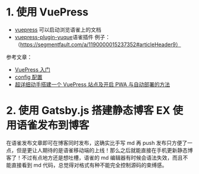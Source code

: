 # 1. 使用 VuePress

-   [vuepress](https://v1.vuepress.vuejs.org) 可以启动浏览语雀上的文档
-   [vuepress-plugin-yuque](https://vuepress-plugin-yuque.ulivz.com/)语雀插件 例子：（https://segmentfault.com/a/1190000015237352#articleHeader9）

参考文章：

-   [VuePress 入门](https://destinytaoer.cn/2019/02/vuepress%E5%85%A5%E9%97%A8/#%E5%AE%9A%E4%B9%89%E8%84%9A%E6%9C%AC)
-   [config 配置](https://github.com/ulivz/vuepress-plugin-yuque/blob/master/docs/.vuepress/config.js)
-   [超详细动手搭建一个 VuePress 站点及开启 PWA 与自动部署的方法](http://www.10qianwan.com/articledetail/415490.html)

# 2. 使用 Gatsby.js 搭建静态博客 EX 使用语雀发布到博客

在语雀发布文章即可在博客同时发布，这确实比手写 md 再 push 发布只方便了一点，但是更让人期待的是语雀移动端的上线！那么之后就能直接在手机更新静态博客了！不过有点地方还是想吐槽，语雀的 md 编辑器有时候会语法失效，而且不能直接看到 md 代码，总觉得对格式有种不能完全控制源码的束缚感。
